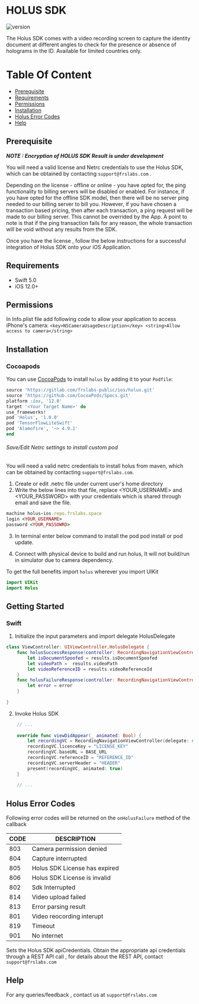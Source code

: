 # HOLUS SDK
![version](https://img.shields.io/badge/version-v1.0.0-blue)

The Holus SDK comes with a video recording screen to capture the identity document at different angles to check for the presence or absence of holograms in the ID. Available for limited countries only.

# Table Of Content

- [Prerequisite](#prerequisite)
- [Requirements](#requirements)
- [Permissions](#permissions)
- [Installation](#installation)
- [Holus Error Codes](#holus-error-codes)
- [Help](#help)

## Prerequisite

***NOTE : Encryption of HOLUS SDK Result is under development***

You will need a valid license and Netrc credentials to use the Holus SDK, which can be obtained by contacting `support@frslabs.com` . 

Depending on the license - offline or online - you have opted for, the ping functionality to billing servers will be disabled or enabled. For instance, if you have opted for the offline SDK model, then there will be no server ping needed to our billing server to bill you. However, if you have chosen a transaction based pricing, then after each transaction, a ping request will be made to our billing server. This cannot be overrided by the App. A point to note is that if the ping transaction fails for any reason, the whole transaction will be void without any results from the SDK.

Once you have the license , follow the below instructions for a successful integration of Holus SDK onto your iOS Application.

## Requirements

- Swift 5.0
- iOS 12.0+

## Permissions

In Info.plist file add following code to allow your application to access iPhone's camera:
``<key>NSCameraUsageDescription</key>
<string>Allow access to camera</string>``

## Installation

### Cocoapods

You can use [CocoaPods](http://cocoapods.org/) to install `holus` by adding it to your `Podfile`:

```ruby
source 'https://gitlab.com/frslabs-public/ios/holus.git'
source 'https://github.com/CocoaPods/Specs.git'
platform :ios, '12.0'
target '<Your Target Name>' do
use_frameworks!
pod 'Holus', '1.0.0'
pod 'TensorFlowLiteSwift'
pod 'Alamofire', '~> 4.9.1'
end
```

###### Save/Edit Netrc settings to install custom pod

You will need a valid netrc credentials to install holus from maven, which can be obtained by contacting `support@frslabs.com`. 

1. Create or edit .netrc file under current user's home directory
2. Write the below lines into that file, replace <YOUR_USERNAME> and <YOUR_PASSWORD> with your credentials which is shared through email and save the file.
```ruby
machine holus-ios.repo.frslabs.space
login <YOUR_USERNAME>
password <YOUR_PASSOWRD>
```
3. In terminal enter below command to install the pod
pod install or pod update.

4. Connect with physical device to build and run holus, It will not build/run in simulator due to camera dependency.

To get the full benefits import `holus` wherever you import UIKit

``` swift
import UIKit
import Holus
```

## Getting Started

### Swift

1. Initialize the input parameters and import delegate HolusDelegate

```swift
class ViewController: UIViewController,HolusDelegate {
    func holusSuccessResponse(controller: RecordingNavigationViewController, didFinishOcrWithResult results: HolusResults) {
        let isDocumentSpoofed = results.isDocumentSpoofed
        let videoPath =  results.videoPath
        let videoReferenceID = results.videoReferenceId
    }
    func holusFailureResponse(controller: RecordingNavigationViewController, didFailWithError error: String) {
        let error = error
    }
  
}
```

2. Invoke Holus SDK

```swift
    // ...
    
    override func viewDidAppear(_ animated: Bool) {
        let recordingVC = RecordingNavigationViewController(delegate: self)
        recordingVC.licenceKey = "LICENSE_KEY"
        recordingVC.baseURL = BASE_URL
        recordingVC.referenceID = "REFERENCE_ID"
        recordingVC.serverHeader = "HEADER"
        present(recordingVC, animated: true)
    }
    
    // ...    
```
## Holus Error Codes

Following error codes will be returned on the `onHolusFailure` method of the callback

| CODE | DESCRIPTION                  |
| ---- | ---------------------------- |
| 803  | Camera permission denied    |
| 804  | Capture interrupted            |
| 805  | Holus SDK License has expired             |
| 806  | Holus SDK License is invalid             |
| 802  | Sdk Interrupted           |
| 814  | Video upload failed             |
| 813  | Error parsing result             |
| 801  | Video reocording interupt             |
| 819  | Timeout             |
| 901  | No internet             |

 Sets the Holus SDK apiCredentials. Obtain the appropriate api credentials through a REST API call , for details about the REST API, contact `support@frslabs.com`
  
 
## Help
For any queries/feedback , contact us at `support@frslabs.com` 
